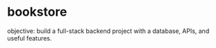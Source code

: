 # bookstore
objective: build a full-stack backend project with a database, APIs, and useful features.
